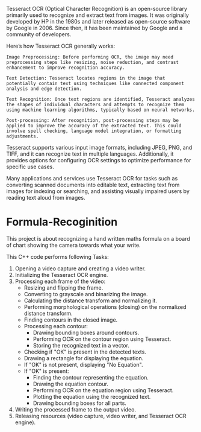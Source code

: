 Tesseract OCR (Optical Character Recognition) is an open-source library primarily used to recognize and extract text from images. It was originally developed by HP in the 1980s and later released as open-source software by Google in 2006. Since then, it has been maintained by Google and a community of developers.

Here’s how Tesseract OCR generally works:

    Image Preprocessing: Before performing OCR, the image may need preprocessing steps like resizing, noise reduction, and contrast enhancement to improve recognition accuracy.

    Text Detection: Tesseract locates regions in the image that potentially contain text using techniques like connected component analysis and edge detection.

    Text Recognition: Once text regions are identified, Tesseract analyzes the shapes of individual characters and attempts to recognize them using machine learning algorithms, typically based on neural networks.

    Post-processing: After recognition, post-processing steps may be applied to improve the accuracy of the extracted text. This could involve spell checking, language model integration, or formatting adjustments.

Tesseract supports various input image formats, including JPEG, PNG, and TIFF, and it can recognize text in multiple languages. Additionally, it provides options for configuring OCR settings to optimize performance for specific use cases.

Many applications and services use Tesseract OCR for tasks such as converting scanned documents into editable text, extracting text from images for indexing or searching, and assisting visually impaired users by reading text aloud from images.



# Formula-Recoginition

This project is about recognizing a hand written maths formula on a board of chart showing the camera towards what your write. 

This C++ code performs following Tasks:

1. Opening a video capture and creating a video writer.
2. Initializing the Tesseract OCR engine.
3. Processing each frame of the video:
   - Resizing and flipping the frame.
   - Converting to grayscale and binarizing the image.
   - Calculating the distance transform and normalizing it.
   - Performing morphological operations (closing) on the normalized distance transform.
   - Finding contours in the closed image.
   - Processing each contour:
     - Drawing bounding boxes around contours.
     - Performing OCR on the contour region using Tesseract.
     - Storing the recognized text in a vector.
   - Checking if "OK" is present in the detected texts.
   - Drawing a rectangle for displaying the equation.
   - If "OK" is not present, displaying "No Equation".
   - If "OK" is present:
     - Finding the contour representing the equation.
     - Drawing the equation contour.
     - Performing OCR on the equation region using Tesseract.
     - Plotting the equation using the recognized text.
     - Drawing bounding boxes for all parts.
4. Writing the processed frame to the output video.
5. Releasing resources (video capture, video writer, and Tesseract OCR engine).
